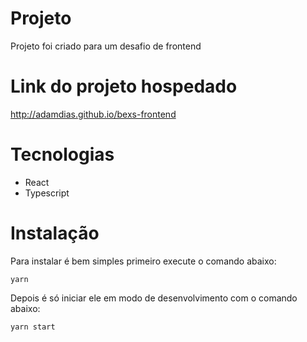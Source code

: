 # Projeto

Projeto foi criado para um desafio de frontend

# Link do projeto hospedado

http://adamdias.github.io/bexs-frontend

# Tecnologias

- React
- Typescript

# Instalação

Para instalar é bem simples primeiro execute o comando abaixo:

`yarn`

Depois é só iniciar ele em modo de desenvolvimento com o comando abaixo:

`yarn start`
